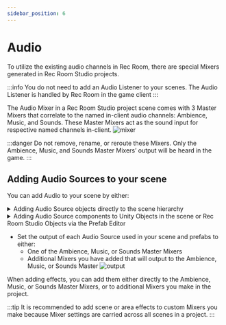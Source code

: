 ```yaml
---
sidebar_position: 6
---
```


# Audio

To utilize the existing audio channels in Rec Room, there are special Mixers generated in Rec Room Studio projects.

:::info
You do not need to add an Audio Listener to your scenes. The Audio Listener is handled by Rec Room in the game client
:::

The Audio Mixer in a Rec Room Studio project scene comes with 3 Master Mixers that correlate to the named in-client audio channels: Ambience, Music, and Sounds. These Master Mixers act as the sound input for respective named channels in-client.
![mixer](/img/mixer.png)

:::danger
Do not remove, rename, or reroute these Mixers. Only the Ambience, Music, and Sounds Master Mixers’ output will be heard in the game.
:::

## Adding Audio Sources to your scene

You can add Audio to your scene by either:

<details>

<summary>Adding Audio Source objects directly to the scene hierarchy</summary>

Select the GameObject menu or right-click in the hierarchy, then select Audio>Audio Source

</details>

<details>

<summary>Adding Audio Source components to Unity Objects in the scene or Rec Room Studio Objects via the Prefab Editor</summary>

Select Add Component>Audio Source

![SelectFolder](/img/DarkMode/AudioMenu.png#gh-dark-mode-only)
![SelectFolder](/img/LightMode/AudioMenu.png#gh-light-mode-only)


</details>

- Set the output of each Audio Source used in your scene and prefabs to either:
  - One of the Ambience, Music, or Sounds Master Mixers
  - Additional Mixers you have added that will output to the Ambience, Music, or Sounds Master
  ![output](/img/output.png)

When adding effects, you can add them either directly to the Ambience, Music, or
Sounds Master Mixers, or to additional Mixers you make in the project.

:::tip
It is recommended to add scene or area effects to custom Mixers you make
because Mixer settings are carried across all scenes in a project.
:::